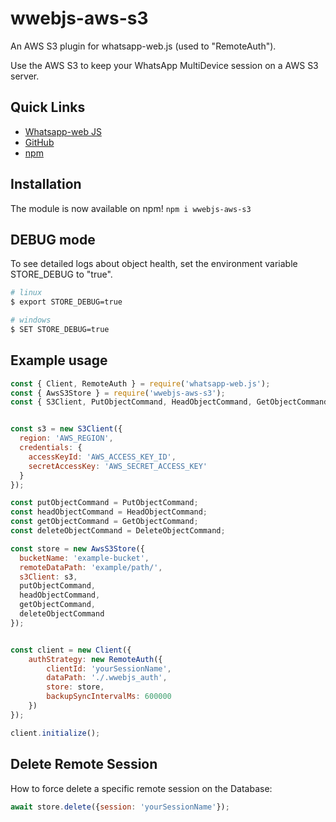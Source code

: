 # wwebjs-aws-s3
An AWS S3 plugin for whatsapp-web.js (used to "RemoteAuth").

Use the AWS S3 to keep your WhatsApp MultiDevice session on a AWS S3 server.

## Quick Links

* [Whatsapp-web JS](https://wwebjs.dev/guide/authentication.html)
* [GitHub](https://github.com/arbisyarifudin/wwebjs-aws-s3)
* [npm](https://www.npmjs.com/package/wwebjs-aws-s3)

## Installation

The module is now available on npm! `npm i wwebjs-aws-s3`

## DEBUG mode

To see detailed logs about object health, set the environment variable STORE_DEBUG to "true".

```bash
# linux
$ export STORE_DEBUG=true

# windows
$ SET STORE_DEBUG=true
```

## Example usage

```js
const { Client, RemoteAuth } = require('whatsapp-web.js');
const { AwsS3Store } = require('wwebjs-aws-s3');
const { S3Client, PutObjectCommand, HeadObjectCommand, GetObjectCommand, DeleteObjectCommand } = require('@aws-sdk/client-s3');


const s3 = new S3Client({
  region: 'AWS_REGION',
  credentials: {
    accessKeyId: 'AWS_ACCESS_KEY_ID',
    secretAccessKey: 'AWS_SECRET_ACCESS_KEY'
  }
});

const putObjectCommand = PutObjectCommand; 
const headObjectCommand = HeadObjectCommand;
const getObjectCommand = GetObjectCommand;
const deleteObjectCommand = DeleteObjectCommand; 

const store = new AwsS3Store({
  bucketName: 'example-bucket',
  remoteDataPath: 'example/path/',
  s3Client: s3,
  putObjectCommand,
  headObjectCommand,
  getObjectCommand,
  deleteObjectCommand
});


const client = new Client({
    authStrategy: new RemoteAuth({
        clientId: 'yourSessionName',
        dataPath: './.wwebjs_auth',
        store: store,
        backupSyncIntervalMs: 600000
    })
});

client.initialize();
```

## Delete Remote Session

How to force delete a specific remote session on the Database:

```js
await store.delete({session: 'yourSessionName'});
```